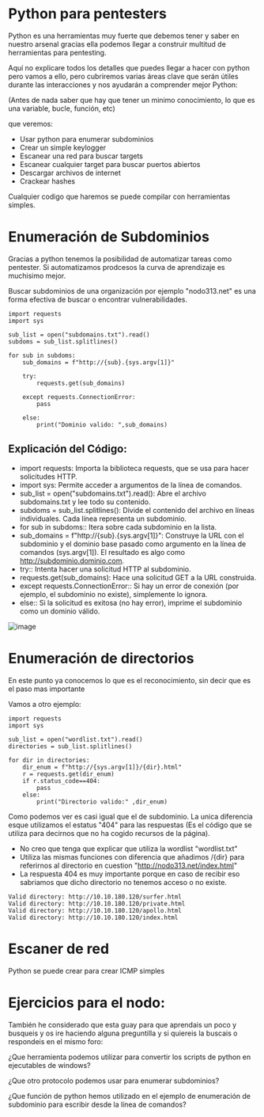 # Python para pentesters

Python es una herramientas muy fuerte que debemos tener y saber en nuestro arsenal gracias ella podemos llegar a construir multitud de herramientas para pentesting. 

Aquí no explicare todos los detalles que puedes llegar a hacer con python pero vamos a ello, pero cubriremos varias áreas clave que serán útiles durante las interacciones y nos ayudarán a comprender mejor Python:

(Antes de nada saber que hay que tener un minimo conocimiento, lo que es una variable, bucle, función, etc)

que veremos:

- Usar python para enumerar subdominios
- Crear un simple keylogger
- Escanear una red para buscar targets
- Escanear cualquier target para buscar puertos abiertos
- Descargar archivos de internet
- Crackear hashes

Cualquier codigo que haremos se puede compilar con herramientas simples.

# Enumeración de Subdominios

Gracias a python tenemos la posibilidad de automatizar tareas como pentester. Si automatizamos prodcesos la curva de aprendizaje es muchisimo mejor.

Buscar subdominios de una organización por ejemplo "nodo313.net" es una forma efectiva de buscar o encontrar vulnerabilidades.

```
import requests 
import sys 

sub_list = open("subdomains.txt").read() 
subdoms = sub_list.splitlines()

for sub in subdoms:
    sub_domains = f"http://{sub}.{sys.argv[1]}" 

    try:
        requests.get(sub_domains)
    
    except requests.ConnectionError: 
        pass
    
    else:
        print("Dominio valido: ",sub_domains)
```

## Explicación del Código:

- import requests: Importa la biblioteca requests, que se usa para hacer solicitudes HTTP.
- import sys: Permite acceder a argumentos de la línea de comandos.
- sub_list = open("subdomains.txt").read(): Abre el archivo subdomains.txt y lee todo su contenido.
- subdoms = sub_list.splitlines(): Divide el contenido del archivo en líneas individuales. Cada línea representa un subdominio.
- for sub in subdoms:: Itera sobre cada subdominio en la lista.
- sub_domains = f"http://{sub}.{sys.argv[1]}": Construye la URL con el subdominio y el dominio base pasado como argumento en la línea de comandos (sys.argv[1]). El resultado es algo como http://subdominio.dominio.com.
- try:: Intenta hacer una solicitud HTTP al subdominio.
- requests.get(sub_domains): Hace una solicitud GET a la URL construida.
- except requests.ConnectionError:: Si hay un error de conexión (por ejemplo, el subdominio no existe), simplemente lo ignora.
- else:: Si la solicitud es exitosa (no hay error), imprime el subdominio como un dominio válido.


![image](https://github.com/user-attachments/assets/bdbbe5a3-57f0-448e-8d61-742a7347dd26)


# Enumeración de directorios

En este punto ya conocemos lo que es el reconocimiento, sin decir que es el paso mas importante

Vamos a otro ejemplo:

```
import requests 
import sys 

sub_list = open("wordlist.txt").read() 
directories = sub_list.splitlines()

for dir in directories:
    dir_enum = f"http://{sys.argv[1]}/{dir}.html" 
    r = requests.get(dir_enum)
    if r.status_code==404: 
        pass
    else:
        print("Directorio valido:" ,dir_enum)
```

Como podemos ver es casi igual que el de subdominio. La unica diferencia esque utilizamos el estatus "404" para las respuestas (Es el código que se utiliza para decirnos que no ha cogido recursos de la página).

- No creo que tenga que explicar que utiliza la wordlist "wordlist.txt"
- Utiliza las mismas funciones con diferencia que añadimos /{dir} para referirnos al directorio en cuestion "http://nodo313.net/index.html"
- La respuesta 404 es muy importante porque en caso de recibir eso sabriamos que dicho directorio no tenemos acceso o no existe.

```
Valid directory: http://10.10.180.120/surfer.html
Valid directory: http://10.10.180.120/private.html
Valid directory: http://10.10.180.120/apollo.html
Valid directory: http://10.10.180.120/index.html
```
# Escaner de red

Python se puede crear para crear ICMP simples


# Ejercicios para el nodo:

También he considerado que esta guay para que aprendais un poco y busqueis y os ire haciendo alguna preguntilla y si quiereis la buscais o respondeis en el mismo foro:

¿Que herramienta podemos utilizar para convertir los scripts de python en ejecutables de windows?

¿Que otro protocolo podemos usar para enumerar subdominios?

¿Que función de python hemos utilizado en el ejemplo de enumeración de subdominio para escribir desde la línea de comandos?


